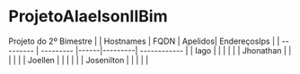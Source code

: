 # ProjetoAlaelsonIIBim
Projeto do 2º Bimestre
|           | Hostnames | FQDN | Apelidos| EndereçosIps |
| --------- | --------- |------|---------| ------------ |
| Iago      |           |      |          |             |
| Jhonathan |           |       |         |             |
| Joellen   |           |       |         |             |
| Josenilton |          |       |         |             |
